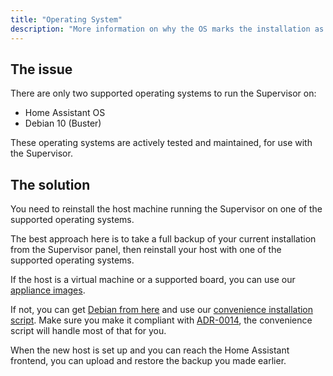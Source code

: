 ```yaml
---
title: "Operating System"
description: "More information on why the OS marks the installation as unsupported."
---
```


## The issue

There are only two supported operating systems to run the Supervisor on:

- Home Assistant OS
- Debian 10 (Buster)

These operating systems are actively tested and maintained, for use with the Supervisor.

## The solution

You need to reinstall the host machine running the Supervisor on one of the supported
operating systems.

The best approach here is to take a full backup of your current installation
from the Supervisor panel, then reinstall your host with one of the supported
operating systems.

If the host is a virtual machine or a supported board, you can use our [appliance images](/hassio/installation/).

If not, you can get [Debian from here](https://www.debian.org/) and use our [convenience installation script](https://github.com/home-assistant/supervised-installer). Make sure you make it compliant with [ADR-0014](https://github.com/home-assistant/architecture/blob/master/adr/0014-home-assistant-supervised.md), the convenience script will handle most of that for you.

When the new host is set up and you can reach the Home Assistant frontend, you can upload and restore the backup you made earlier.
